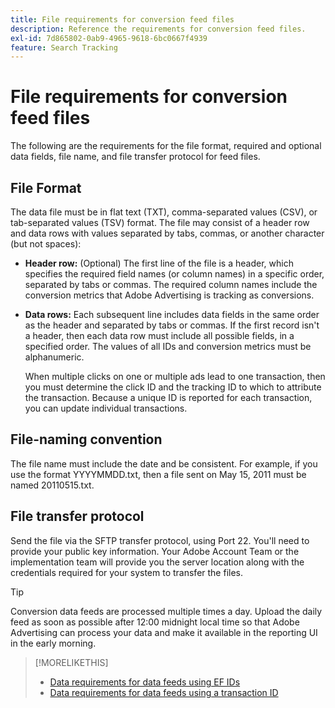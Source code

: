 ```yaml
---
title: File requirements for conversion feed files
description: Reference the requirements for conversion feed files.
exl-id: 7d865802-0ab9-4965-9618-6bc0667f4939
feature: Search Tracking
---
```

# File requirements for conversion feed files

The following are the requirements for the file format, required and optional data fields, file name, and file transfer protocol for feed files.

## File Format

The data file must be in flat text (TXT), comma-separated values (CSV), or tab-separated values (TSV) format. The file may consist of a header row and data rows with values separated by tabs, commas, or another character (but not spaces):

* **Header row:** (Optional) The first line of the file is a header, which specifies the required field names (or column names) in a specific order, separated by tabs or commas. The required column names include the conversion metrics that Adobe Advertising is tracking as conversions.

* **Data rows:** Each subsequent line includes data fields in the same order as the header and separated by tabs or commas. If the first record isn't a header, then each data row must include all possible fields, in a specified order. The values of all IDs and conversion metrics must be alphanumeric.

  When multiple clicks on one or multiple ads lead to one transaction, then you must determine the click ID and the tracking ID to which to attribute the transaction. Because a unique ID is reported for each transaction, you can update individual transactions.

## File-naming convention

The file name must include the date and be consistent. For example, if you use the format YYYYMMDD.txt, then a file sent on May 15, 2011 must be named 20110515.txt.

## File transfer protocol

Send the file via the SFTP transfer protocol, using Port 22. You'll need to provide your public key information.  Your Adobe Account Team or the implementation team will provide you the server location along with the credentials required for your system to transfer the files.

>[!TIP]
>
>Conversion data feeds are processed multiple times a day. Upload the daily feed as soon as possible after 12:00 midnight local time so that Adobe Advertising can process your data and make it available in the reporting UI in the early morning.

>[!MORELIKETHIS]
>
>* [Data requirements for data feeds using EF IDs](/help/search-social-commerce/tracking/feed-ef-id-data-requirements.md)
>* [Data requirements for data feeds using a transaction ID](/help/search-social-commerce/tracking/feed-transaction-id-data-requirements.md)
